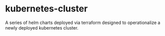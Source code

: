 # kubernetes-cluster
A series of helm charts deployed via terraform designed to operationalize a newly deployed kubernetes cluster.

